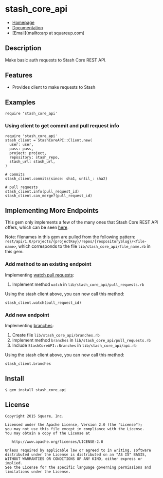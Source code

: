 # stash_core_api

* [Homepage](https://rubygems.org/gems/stash_core_api)
* [Documentation](http://rubydoc.info/gems/stash_core_api/frames)
* [Email](mailto:arp at squareup.com)

## Description

Make basic auth requests to Stash Core REST API.

## Features

* Provides client to make requests to Stash

## Examples

    require 'stash_core_api'

###  Using client to get commit and pull request info

    require 'stash_core_api'
    stash_client = StashCoreAPI::Client.new(
      user: user,
      pass: pass,
      project: project,
      repository: stash_repo,
      stash_url: stash_url,
    )

    # commits
    stash_client.commits(since: sha1, until_: sha2)

    # pull requests
    stash_client.info(pull_request_id)
    stash_client.can_merge?(pull_request_id)

## Implementing More Endpoints

This gem only implements a few of the many ones that Stash Core REST API offers, which can be seen [here](https://developer.atlassian.com/static/rest/stash/3.11.3/stash-rest.html).

Note: filenames in this gem are pulled from the following pattern:  `rest/api/1.0/projects/{projectKey}/repos/{respositorySlug}/<file-name>`, which corresponds to the file `lib/stash_core_api/file_name.rb` in this gem.

### Add method to an existing endpoint

Implementing [watch pull requests](https://developer.atlassian.com/static/rest/stash/3.11.3/stash-rest.html#idp186608):

1. Implement method `watch` in `lib/stash_core_api/pull_requests.rb`

Using the stash client above, you can now call this method:

    stash_client.watch(pull_request_id)

### Add new endpoint


Implementing [branches](https://developer.atlassian.com/static/rest/stash/3.11.3/stash-rest.html#idp959232):

1. Create file `lib/stash_core_api/branches.rb`
2. Implement method `branches` in `lib/stash_core_api/pull_requests.rb`
3. Include `StashCoreAPI::Branches` in `lib/stash_core_api/api.rb`

Using the stash client above, you can now call this method:

    stash_client.branches

## Install

    $ gem install stash_core_api

## License

    Copyright 2015 Square, Inc.

    Licensed under the Apache License, Version 2.0 (the "License");
    you may not use this file except in compliance with the License.
    You may obtain a copy of the License at

       http://www.apache.org/licenses/LICENSE-2.0

    Unless required by applicable law or agreed to in writing, software
    distributed under the License is distributed on an "AS IS" BASIS,
    WITHOUT WARRANTIES OR CONDITIONS OF ANY KIND, either express or implied.
    See the License for the specific language governing permissions and
    limitations under the License.
